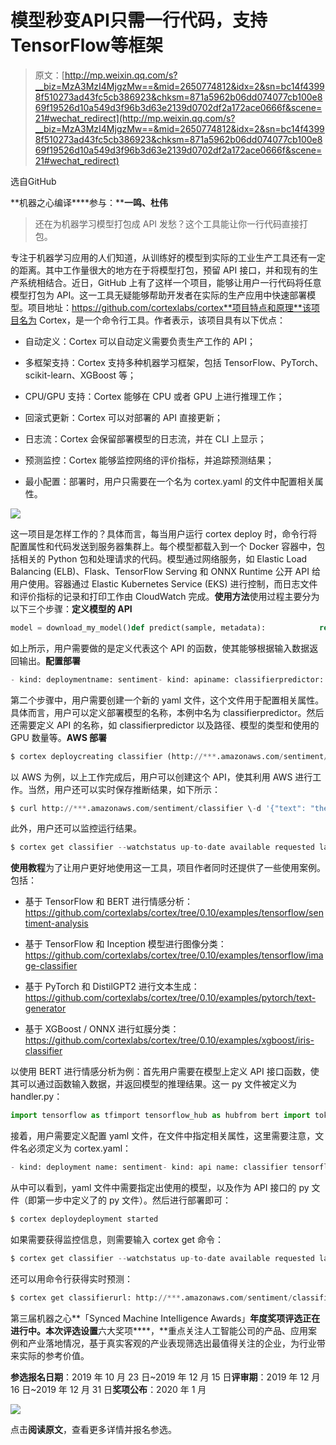 # 模型秒变API只需一行代码，支持TensorFlow等框架

> 原文：[http://mp.weixin.qq.com/s?__biz=MzA3MzI4MjgzMw==&mid=2650774812&idx=2&sn=bc14f43998f510273ad43fc5cb386923&chksm=871a5962b06dd074077cb100e869f19526d10a549d3f96b3d63e2139d0702df2a172ace0666f&scene=21#wechat_redirect](http://mp.weixin.qq.com/s?__biz=MzA3MzI4MjgzMw==&mid=2650774812&idx=2&sn=bc14f43998f510273ad43fc5cb386923&chksm=871a5962b06dd074077cb100e869f19526d10a549d3f96b3d63e2139d0702df2a172ace0666f&scene=21#wechat_redirect)

选自GitHub

**机器之心编译****参与：****一鸣、杜伟**

> 还在为机器学习模型打包成 API 发愁？这个工具能让你一行代码直接打包。

专注于机器学习应用的人们知道，从训练好的模型到实际的工业生产工具还有一定的距离。其中工作量很大的地方在于将模型打包，预留 API 接口，并和现有的生产系统相结合。近日，GitHub 上有了这样一个项目，能够让用户一行代码将任意模型打包为 API。这一工具无疑能够帮助开发者在实际的生产应用中快速部署模型。项目地址：https://github.com/cortexlabs/cortex**项目特点和原理**该项目名为 Cortex，是一个命令行工具。作者表示，该项目具有以下优点：

*   自动定义：Cortex 可以自动定义需要负责生产工作的 API；

*   多框架支持：Cortex 支持多种机器学习框架，包括 TensorFlow、PyTorch、scikit-learn、XGBoost 等；

*   CPU/GPU 支持：Cortex 能够在 CPU 或者 GPU 上进行推理工作；

*   回滚式更新：Cortex 可以对部署的 API 直接更新；

*   日志流：Cortex 会保留部署模型的日志流，并在 CLI 上显示；

*   预测监控：Cortex 能够监控网络的评价指标，并追踪预测结果；

*   最小配置：部署时，用户只需要在一个名为 cortex.yaml 的文件中配置相关属性。

![](../Images/0ce00001b5f3e24c5c5a6bee0f1f3231.jpg)

这一项目是怎样工作的？具体而言，每当用户运行 cortex deploy 时，命令行将配置属性和代码发送到服务器集群上。每个模型都载入到一个 Docker 容器中，包括相关的 Python 包和处理请求的代码。模型通过网络服务，如 Elastic Load Balancing (ELB)、Flask、TensorFlow Serving 和 ONNX Runtime 公开 API 给用户使用。容器通过 Elastic Kubernetes Service (EKS) 进行控制，而日志文件和评价指标的记录和打印工作由 CloudWatch 完成。**使用方法**使用过程主要分为以下三个步骤：**定义模型的 API**

```py
model = download_my_model()def predict(sample, metadata):            return model.predict(sample["text"])
```

如上所示，用户需要做的是定义代表这个 API 的函数，使其能够根据输入数据返回输出。**配置部署**

```py
- kind: deploymentname: sentiment- kind: apiname: classifierpredictor: path: predictor.pytracker: model_type: classificationcompute: gpu: 1
```

第二个步骤中，用户需要创建一个新的 yaml 文件，这个文件用于配置相关属性。具体而言，用户可以定义部署模型的名称，本例中名为 classifierpredictor。然后还需要定义 API 的名称，如 classifierpredictor 以及路径、模型的类型和使用的 GPU 数量等。**AWS 部署**

```py
$ cortex deploycreating classifier (http://***.amazonaws.com/sentiment/classifier)
```

以 AWS 为例，以上工作完成后，用户可以创建这个 API，使其利用 AWS 进行工作。当然，用户还可以实时保存推断结果，如下所示：

```py
$ curl http://***.amazonaws.com/sentiment/classifier \-d '{"text": "the movie was great!"}'positive
```

此外，用户还可以监控运行结果。

```py
$ cortex get classifier --watchstatus up-to-date available requested last update avg latencyclass countpositive 8negative 4
```

**使用教程**为了让用户更好地使用这一工具，项目作者同时还提供了一些使用案例。包括：

*   基于 TensorFlow 和 BERT 进行情感分析：https://github.com/cortexlabs/cortex/tree/0.10/examples/tensorflow/sentiment-analysis

*   基于 TensorFlow 和 Inception 模型进行图像分类：https://github.com/cortexlabs/cortex/tree/0.10/examples/tensorflow/image-classifier

*   基于 PyTorch 和 DistilGPT2 进行文本生成：https://github.com/cortexlabs/cortex/tree/0.10/examples/pytorch/text-generator

*   基于 XGBoost / ONNX 进行虹膜分类：https://github.com/cortexlabs/cortex/tree/0.10/examples/xgboost/iris-classifier

以使用 BERT 进行情感分析为例：首先用户需要在模型上定义 API 接口函数，使其可以通过函数输入数据，并返回模型的推理结果。这一 py 文件被定义为 handler.py：

```py
import tensorflow as tfimport tensorflow_hub as hubfrom bert import tokenization, run_classifierlabels = ["negative", "positive"]with tf.Graph().as_default(): bert_module = hub.Module("https://tfhub.dev/google/bert_uncased_L-12_H-768_A-12/1") info = bert_module(signature="tokenization_info", as_dict=True)with tf.Session() as sess: vocab_file, do_lower_case = sess.run([info["vocab_file"], info["do_lower_case"]]) tokenizer = tokenization.FullTokenizer(vocab_file=vocab_file, do_lower_case=do_lower_case)def pre_inference(sample, signature, metadata): input_example = run_classifier.InputExample(guid="", text_a=sample["review"], label=0) input_feature = run_classifier.convert_single_example(0, input_example, [0, 1], 128, tokenizer) return {"input_ids": [input_feature.input_ids]}def post_inference(prediction, signature, metadata): return labels[prediction["labels"][0]]
```

接着，用户需要定义配置 yaml 文件，在文件中指定相关属性，这里需要注意，文件名必须定义为 cortex.yaml：

```py
- kind: deployment name: sentiment- kind: api name: classifier tensorflow: model: s3://cortex-examples/tensorflow/sentiment-analysis/bert request_handler: handler.py tracker: model_type: classification
```

从中可以看到，yaml 文件中需要指定出使用的模型，以及作为 API 接口的 py 文件（即第一步中定义了的 py 文件）。然后进行部署即可：

```py
$ cortex deploydeployment started
```

如果需要获得监控信息，则需要输入 cortex get 命令：

```py
$ cortex get classifier --watchstatus up-to-date available requested last update avg latencylive 1 1 1 8s
```

还可以用命令行获得实时预测：

```py
$ cortex get classifierurl: http://***.amazonaws.com/sentiment/classifier$ curl http://***.amazonaws.com/sentiment/classifier \ -X POST -H "Content-Type: application/json" \ -d '{"review": "The movie was great!"}'"positive
```

第三届机器之心**「Synced Machine Intelligence Awards」**年度奖项评选正在进行中。本次评选设置**六大奖项****，**重点关注人工智能公司的产品、应用案例和产业落地情况，基于真实客观的产业表现筛选出最值得关注的企业，为行业带来实际的参考价值。

**参选报名日期**：2019 年 10 月 23 日~2019 年 12 月 15 日**评审期**：2019 年 12 月 16 日~2019 年 12 月 31 日**奖项公布**：2020 年 1 月

[![](../Images/fb3879a5fda03d04cdebfa8fe8d894a4.jpg)](https://mp.weixin.qq.com/s?__biz=MzA3MzI4MjgzMw==&mid=2650772433&idx=1&sn=64fad90bc878d9f39ced4aca847e9b0e&scene=21#wechat_redirect)

点击**阅读原文**，查看更多详情并报名参选。